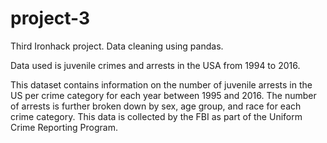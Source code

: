 # project-3
Third Ironhack project. Data cleaning using pandas.

Data used is juvenile crimes and arrests in the USA from 1994 to 2016.

This dataset contains information on the number of juvenile arrests in the US per crime category for each year between 1995 and 2016. The number of arrests is further broken down by sex, age group, and race for each crime category. This data is collected by the FBI as part of the Uniform Crime Reporting Program.
